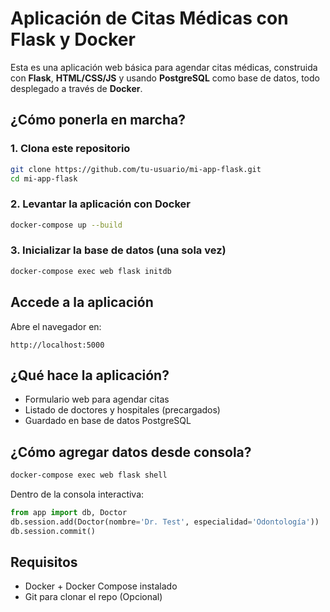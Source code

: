 # Aplicación de Citas Médicas con Flask y Docker

Esta es una aplicación web básica para agendar citas médicas, construida con **Flask**, **HTML/CSS/JS** y usando **PostgreSQL** como base de datos, todo desplegado a través de **Docker**.

## ¿Cómo ponerla en marcha?

### 1. Clona este repositorio
```bash
git clone https://github.com/tu-usuario/mi-app-flask.git
cd mi-app-flask
```

### 2. Levantar la aplicación con Docker
```bash
docker-compose up --build
```

### 3. Inicializar la base de datos (una sola vez)
```bash
docker-compose exec web flask initdb
```

## Accede a la aplicación

Abre el navegador en:
```
http://localhost:5000
```

## ¿Qué hace la aplicación?

- Formulario web para agendar citas
- Listado de doctores y hospitales (precargados)
- Guardado en base de datos PostgreSQL

## ¿Cómo agregar datos desde consola?

```bash
docker-compose exec web flask shell
```

Dentro de la consola interactiva:

```python
from app import db, Doctor
db.session.add(Doctor(nombre='Dr. Test', especialidad='Odontología'))
db.session.commit()
```

## Requisitos

- Docker + Docker Compose instalado
- Git para clonar el repo (Opcional)
